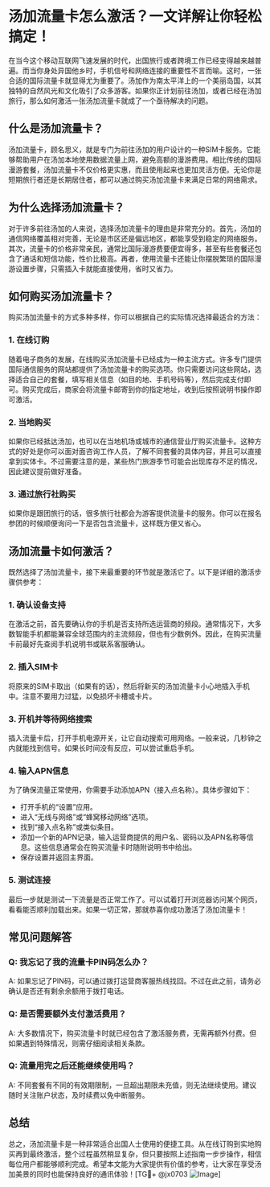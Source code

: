 # 汤加流量卡怎么激活？一文详解让你轻松搞定！

在当今这个移动互联网飞速发展的时代，出国旅行或者跨境工作已经变得越来越普遍。而当你身处异国他乡时，手机信号和网络连接的重要性不言而喻。这时，一张合适的国际流量卡就显得尤为重要了。汤加作为南太平洋上的一个美丽岛国，以其独特的自然风光和文化吸引了众多游客。如果你正计划前往汤加，或者已经在汤加旅行，那么如何激活一张汤加流量卡就成了一个亟待解决的问题。

## 什么是汤加流量卡？

汤加流量卡，顾名思义，就是专门为前往汤加的用户设计的一种SIM卡服务。它能够帮助用户在汤加本地使用数据流量上网，避免高额的漫游费用。相比传统的国际漫游套餐，汤加流量卡不仅价格更实惠，而且使用起来也更加灵活方便。无论你是短期旅行者还是长期居住者，都可以通过购买汤加流量卡来满足日常的网络需求。

## 为什么选择汤加流量卡？

对于许多前往汤加的人来说，选择汤加流量卡的理由是非常充分的。首先，汤加的通信网络覆盖相对完善，无论是市区还是偏远地区，都能享受到稳定的网络服务。其次，流量卡的价格非常亲民，通常比国际漫游费要便宜得多，甚至有些套餐还包含了通话和短信功能，性价比极高。再者，使用流量卡还能让你摆脱繁琐的国际漫游设置步骤，只需插入卡就能直接使用，省时又省力。

## 如何购买汤加流量卡？

购买汤加流量卡的方式多种多样，你可以根据自己的实际情况选择最适合的方法：

### 1. 在线订购

随着电子商务的发展，在线购买汤加流量卡已经成为一种主流方式。许多专门提供国际通信服务的网站都提供了汤加流量卡的购买选项。你只需要访问这些网站，选择适合自己的套餐，填写相关信息（如目的地、手机号码等），然后完成支付即可。购买完成后，商家会将流量卡邮寄到你的指定地址，收到后按照说明书操作即可激活。

### 2. 当地购买

如果你已经抵达汤加，也可以在当地机场或城市的通信营业厅购买流量卡。这种方式的好处是你可以面对面咨询工作人员，了解不同套餐的具体内容，并且可以直接拿到实体卡。不过需要注意的是，某些热门旅游季节可能会出现库存不足的情况，因此建议提前做好准备。

### 3. 通过旅行社购买

如果你是跟团旅行的话，很多旅行社都会为游客提供流量卡的服务。你可以在报名参团的时候顺便询问一下是否包含流量卡，这样既方便又省心。

## 汤加流量卡如何激活？

既然选择了汤加流量卡，接下来最重要的环节就是激活它了。以下是详细的激活步骤供参考：

### 1. 确认设备支持

在激活之前，首先要确认你的手机是否支持所选运营商的频段。通常情况下，大多数智能手机都能兼容全球范围内的主流频段，但也有少数例外。因此，在购买流量卡前最好先查阅手机说明书或联系客服确认。

### 2. 插入SIM卡

将原来的SIM卡取出（如果有的话），然后将新买的汤加流量卡小心地插入手机中。注意不要用力过猛，以免损坏卡槽或卡片。

### 3. 开机并等待网络搜索

插入流量卡后，打开手机电源开关，让它自动搜索可用网络。一般来说，几秒钟之内就能找到信号。如果长时间没有反应，可以尝试重启手机。

### 4. 输入APN信息

为了确保流量正常使用，你需要手动添加APN（接入点名称）。具体步骤如下：
   - 打开手机的“设置”应用。
   - 进入“无线与网络”或“蜂窝移动网络”选项。
   - 找到“接入点名称”或类似条目。
   - 添加一个新的APN记录，输入运营商提供的用户名、密码以及APN名称等信息。这些信息通常会在购买流量卡时随附说明书中给出。
   - 保存设置并返回主界面。

### 5. 测试连接

最后一步就是测试一下流量是否正常工作了。可以试着打开浏览器访问某个网页，看看能否顺利加载出来。如果一切正常，那就恭喜你成功激活了汤加流量卡！

## 常见问题解答

### Q: 我忘记了我的流量卡PIN码怎么办？
A: 如果忘记了PIN码，可以通过拨打运营商客服热线找回。不过在此之前，请务必确认是否还有剩余余额用于拨打电话。

### Q: 是否需要额外支付激活费用？
A: 大多数情况下，购买流量卡时就已经包含了激活服务费，无需再额外付费。但如果遇到特殊情况，则需仔细阅读相关条款。

### Q: 流量用完之后还能继续使用吗？
A: 不同套餐有不同的有效期限制，一旦超出期限未充值，则无法继续使用。建议随时关注账户状态，及时续费以免中断服务。

## 总结

总之，汤加流量卡是一种非常适合出国人士使用的便捷工具。从在线订购到实地购买再到最终激活，整个过程虽然稍显复杂，但只要按照上述指南一步步操作，相信每位用户都能够顺利完成。希望本文能为大家提供有价值的参考，让大家在享受汤加美景的同时也能保持良好的通讯体验！[TG💪+ @jx0703 ![Image](https://github.com/user-attachments/assets/dbca1d08-cadb-493c-b0ec-ad6f7a83f270)]